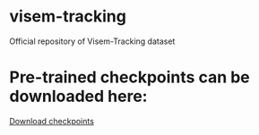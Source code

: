 # visem-tracking
Official repository of Visem-Tracking dataset

# Pre-trained checkpoints can be downloaded here:
[Download checkpoints](https://www.dropbox.com/sh/me7gms7msbb8ccq/AACAHtDItoPBvAf6uVhFneT-a?dl=0)
